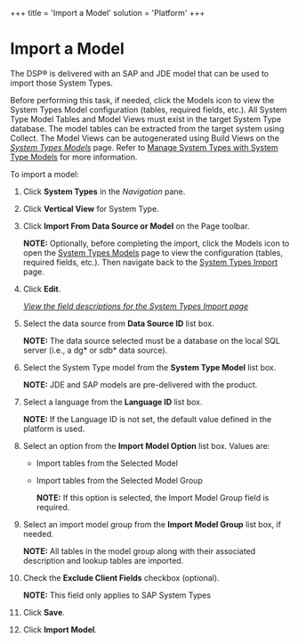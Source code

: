+++
title = 'Import a Model'
solution = 'Platform'
+++

# Import a Model

The DSP® is delivered with an SAP and JDE model that can be used to
import those System Types.

Before performing this task, if needed, click the Models icon to view
the System Types Model configuration (tables, required fields, etc.).
All System Type Model Tables and Model Views must exist in the target
System Type database. The model tables can be extracted from the target
system using Collect. The Model Views can be autogenerated using Build
Views on the *[System Types
Models](../Page_Desc/System_Types_Models_H)* page. Refer to [Manage
System Types with System Type
Models](Manage_System_Types_with_System_Type_Models) for more
information.

To import a model:

1.  Click **System Types** in the *Navigation* pane.

2.  Click **Vertical View** for System Type.

3.  Click **Import From Data Source or Model** on the Page toolbar.
    
    **NOTE:** Optionally, before completing the import, click the Models
    icon to open the [System Types
    Models](../Page_Desc/System_Types_Models_H) page to view the
    configuration (tables, required fields, etc.). Then navigate back to
    the [System Types Import](../Page_Desc/System_Types_Import)
    page.

4.  Click **Edit**.
    
    *[View the field descriptions for the System Types Import
    page](../Page_Desc/System_Types_Import)*

5.  Select the data source from **Data Source ID** list box.
    
    **NOTE:** The data source selected must be a database on the local
    SQL server (i.e., a dg\* or sdb\* data source).

6.  Select the System Type model from the **System Type Model** list
    box.
    
    **NOTE:** JDE and SAP models are pre-delivered with the product.

7.  Select a language from the **Language ID** list box.
    
    **NOTE:** If the Language ID is not set, the default value defined
    in the platform is used.

8.  Select an option from the **Import Model Option** list box. Values
    are:
    
      - Import tables from the Selected Model
    
      - Import tables from the Selected Model Group
        
        **NOTE:** If this option is selected, the Import Model Group
        field is required.

9.  Select an import model group from the **Import Model Group** list
    box, if needed.
    
    **NOTE:** All tables in the model group along with their associated
    description and lookup tables are imported.

10. Check the **Exclude Client Fields** checkbox (optional).
    
    **NOTE:** This field only applies to SAP System Types

11. Click **Save**.

12. Click **Import Model**.
